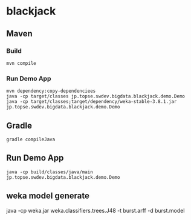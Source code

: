# blackjack

## Maven

### Build
```
mvn compile
```

### Run Demo App
```
mvn dependency:copy-dependenciees
java -cp target/classes jp.topse.swdev.bigdata.blackjack.demo.Demo
java -cp target/classes;target/dependency/weka-stable-3.8.1.jar jp.topse.swdev.bigdata.blackjack.demo.Demo
```

## Gradle

```
gradle compileJava
```

## Run Demo App
```
java -cp build/classes/java/main jp.topse.swdev.bigdata.blackjack.demo.Demo
```

## weka model generate
java -cp weka.jar weka.classifiers.trees.J48 -t burst.arff -d burst.model
